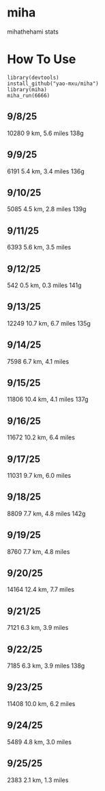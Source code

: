 # miha
mihathehami stats


# How To Use
```
library(devtools)
install_github("yao-mxu/miha")
library(miha)
miha_run(6666)
```

## 9/8/25
10280
9 km, 5.6 miles
138g

## 9/9/25
6191
5.4 km, 3.4 miles
136g

## 9/10/25
5085
4.5 km, 2.8 miles
139g

## 9/11/25
6393
5.6 km, 3.5 miles

## 9/12/25
542
0.5 km, 0.3 miles
141g

## 9/13/25
12249
10.7 km, 6.7 miles
135g

## 9/14/25
7598
6.7 km, 4.1 miles

## 9/15/25
11806
10.4 km, 4.1 miles
137g

## 9/16/25
11672
10.2 km, 6.4 miles

## 9/17/25
11031
9.7 km, 6.0 miles

## 9/18/25
8809
7.7 km, 4.8 miles
142g

## 9/19/25
8760
7.7 km, 4.8 miles

## 9/20/25
14164
12.4  km, 7.7 miles

## 9/21/25
7121
6.3  km, 3.9 miles

## 9/22/25
7185
6.3  km, 3.9 miles
138g

## 9/23/25
11408
10.0  km, 6.2 miles

## 9/24/25
5489
4.8  km, 3.0 miles

## 9/25/25
2383
2.1 km, 1.3 miles